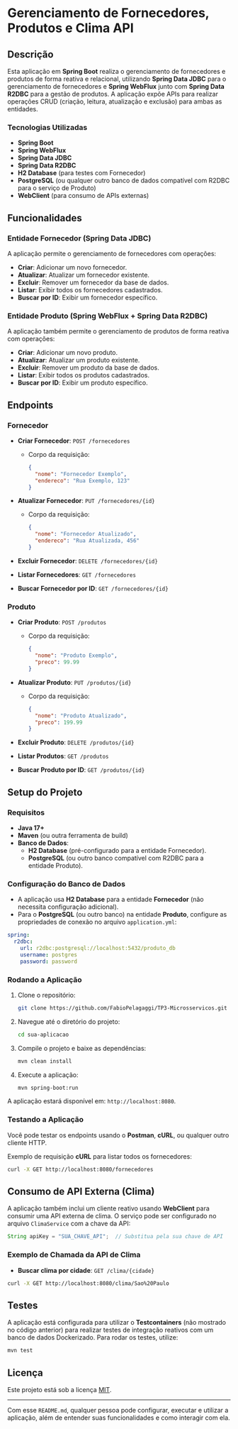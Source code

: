 # Gerenciamento de Fornecedores, Produtos e Clima API

## Descrição

Esta aplicação em **Spring Boot** realiza o gerenciamento de fornecedores e produtos de forma reativa e relacional, utilizando **Spring Data JDBC** para o gerenciamento de fornecedores e **Spring WebFlux** junto com **Spring Data R2DBC** para a gestão de produtos. A aplicação expõe APIs para realizar operações CRUD (criação, leitura, atualização e exclusão) para ambas as entidades.

### Tecnologias Utilizadas

- **Spring Boot**
- **Spring WebFlux**
- **Spring Data JDBC**
- **Spring Data R2DBC**
- **H2 Database** (para testes com Fornecedor)
- **PostgreSQL** (ou qualquer outro banco de dados compatível com R2DBC para o serviço de Produto)
- **WebClient** (para consumo de APIs externas)

## Funcionalidades

### Entidade Fornecedor (Spring Data JDBC)

A aplicação permite o gerenciamento de fornecedores com operações:

- **Criar**: Adicionar um novo fornecedor.
- **Atualizar**: Atualizar um fornecedor existente.
- **Excluir**: Remover um fornecedor da base de dados.
- **Listar**: Exibir todos os fornecedores cadastrados.
- **Buscar por ID**: Exibir um fornecedor específico.

### Entidade Produto (Spring WebFlux + Spring Data R2DBC)

A aplicação também permite o gerenciamento de produtos de forma reativa com operações:

- **Criar**: Adicionar um novo produto.
- **Atualizar**: Atualizar um produto existente.
- **Excluir**: Remover um produto da base de dados.
- **Listar**: Exibir todos os produtos cadastrados.
- **Buscar por ID**: Exibir um produto específico.

## Endpoints

### Fornecedor

- **Criar Fornecedor**: `POST /fornecedores`
  - Corpo da requisição: 
    ```json
    {
      "nome": "Fornecedor Exemplo",
      "endereco": "Rua Exemplo, 123"
    }
    ```
  
- **Atualizar Fornecedor**: `PUT /fornecedores/{id}`
  - Corpo da requisição:
    ```json
    {
      "nome": "Fornecedor Atualizado",
      "endereco": "Rua Atualizada, 456"
    }
    ```

- **Excluir Fornecedor**: `DELETE /fornecedores/{id}`

- **Listar Fornecedores**: `GET /fornecedores`

- **Buscar Fornecedor por ID**: `GET /fornecedores/{id}`

### Produto

- **Criar Produto**: `POST /produtos`
  - Corpo da requisição:
    ```json
    {
      "nome": "Produto Exemplo",
      "preco": 99.99
    }
    ```

- **Atualizar Produto**: `PUT /produtos/{id}`
  - Corpo da requisição:
    ```json
    {
      "nome": "Produto Atualizado",
      "preco": 199.99
    }
    ```

- **Excluir Produto**: `DELETE /produtos/{id}`

- **Listar Produtos**: `GET /produtos`

- **Buscar Produto por ID**: `GET /produtos/{id}`

## Setup do Projeto

### Requisitos

- **Java 17+**
- **Maven** (ou outra ferramenta de build)
- **Banco de Dados**:
  - **H2 Database** (pré-configurado para a entidade Fornecedor).
  - **PostgreSQL** (ou outro banco compatível com R2DBC para a entidade Produto).

### Configuração do Banco de Dados

- A aplicação usa **H2 Database** para a entidade **Fornecedor** (não necessita configuração adicional).
- Para o **PostgreSQL** (ou outro banco) na entidade **Produto**, configure as propriedades de conexão no arquivo `application.yml`:

```yaml
spring:
  r2dbc:
    url: r2dbc:postgresql://localhost:5432/produto_db
    username: postgres
    password: password
```

### Rodando a Aplicação

1. Clone o repositório:
   ```bash
   git clone https://github.com/FabioPelagaggi/TP3-Microsservicos.git
   ```

2. Navegue até o diretório do projeto:
   ```bash
   cd sua-aplicacao
   ```

3. Compile o projeto e baixe as dependências:
   ```bash
   mvn clean install
   ```

4. Execute a aplicação:
   ```bash
   mvn spring-boot:run
   ```

A aplicação estará disponível em: `http://localhost:8080`.

### Testando a Aplicação

Você pode testar os endpoints usando o **Postman**, **cURL**, ou qualquer outro cliente HTTP.

Exemplo de requisição **cURL** para listar todos os fornecedores:
```bash
curl -X GET http://localhost:8080/fornecedores
```

## Consumo de API Externa (Clima)

A aplicação também inclui um cliente reativo usando **WebClient** para consumir uma API externa de clima. O serviço pode ser configurado no arquivo `ClimaService` com a chave da API:

```java
String apiKey = "SUA_CHAVE_API";  // Substitua pela sua chave de API
```

### Exemplo de Chamada da API de Clima

- **Buscar clima por cidade**: `GET /clima/{cidade}`

```bash
curl -X GET http://localhost:8080/clima/Sao%20Paulo
```

## Testes

A aplicação está configurada para utilizar o **Testcontainers** (não mostrado no código anterior) para realizar testes de integração reativos com um banco de dados Dockerizado. Para rodar os testes, utilize:

```bash
mvn test
```

## Licença

Este projeto está sob a licença [MIT](https://opensource.org/licenses/MIT). 

---

Com esse `README.md`, qualquer pessoa pode configurar, executar e utilizar a aplicação, além de entender suas funcionalidades e como interagir com ela.